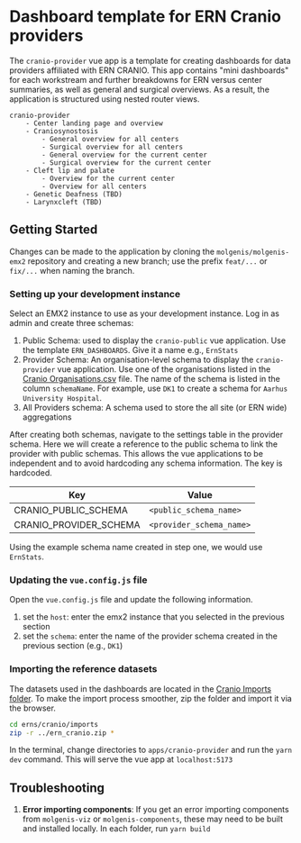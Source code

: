 # Dashboard template for ERN Cranio providers

The `cranio-provider` vue app is a template for creating dashboards for data providers affiliated with ERN CRANIO. This app contains "mini dashboards" for each workstream and further breakdowns for ERN versus center summaries, as well as general and surgical overviews. As a result, the application is structured using nested router views.

```text
cranio-provider
    - Center landing page and overview
    - Craniosynostosis
        - General overview for all centers
        - Surgical overview for all centers
        - General overview for the current center
        - Surgical overview for the current center
    - Cleft lip and palate
        - Overview for the current center
        - Overview for all centers
    - Genetic Deafness (TBD)
    - Larynxcleft (TBD)
```

## Getting Started

Changes can be made to the application by cloning the `molgenis/molgenis-emx2` repository and creating a new branch; use the prefix `feat/...` or `fix/...` when naming the branch.

### Setting up your development instance

Select an EMX2 instance to use as your development instance. Log in as admin and create three schemas:

1. Public Schema: used to display the `cranio-public` vue application. Use the template `ERN_DASHBOARDS`. Give it a name e.g., `ErnStats`
2. Provider Schema: An organisation-level schema to display the `cranio-provider` vue application. Use one of the organisations listed in the [Cranio Organisations.csv](https://github.com/molgenis/projects-rd-erns/blob/main/erns/cranio/imports/organisations.csv) file. The name of the schema is listed in the column `schemaName`. For example, use `DK1` to create a schema for `Aarhus University Hospital`.
3. All Providers schema: A schema used to store the all site (or ERN wide) aggregations

After creating both schemas, navigate to the settings table in the provider schema. Here we will create a reference to the public schema to link the provider with public schemas. This allows the vue applications to be independent and to avoid hardcoding any schema information. The key is hardcoded.

| Key                    | Value                    |
|------------------------|--------------------------|
| CRANIO_PUBLIC_SCHEMA   | `<public_schema_name>`   |
| CRANIO_PROVIDER_SCHEMA | `<provider_schema_name>` |

Using the example schema name created in step one, we would use `ErnStats`.

### Updating the `vue.config.js` file

Open the `vue.config.js` file and update the following information.

1. set the `host`: enter the emx2 instance that you selected in the previous section
2. set the `schema`: enter the name of the provider schema created in the previous section (e.g., `DK1`)

### Importing the reference datasets

The datasets used in the dashboards are located in the [Cranio Imports folder](https://github.com/molgenis/projects-rd-erns/tree/main/erns/cranio/imports). To make the import process smoother, zip the folder and import it via the browser.

```bash
cd erns/cranio/imports
zip -r ../ern_cranio.zip *
```

In the terminal, change directories to `apps/cranio-provider` and run the `yarn dev` command. This will serve the vue app at `localhost:5173`

## Troubleshooting

1. **Error importing components**: If you get an error importing components from `molgenis-viz` or `molgenis-components`, these may need to be built and installed locally. In each folder, run `yarn build`
